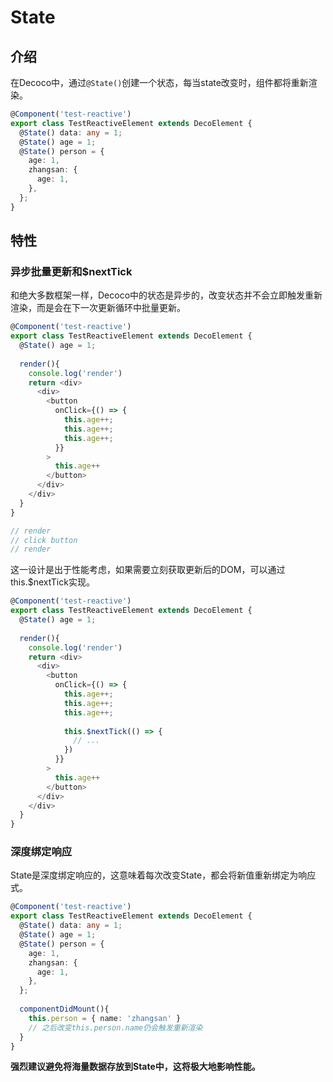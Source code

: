 # State

## 介绍

在Decoco中，通过`@State()`创建一个状态，每当state改变时，组件都将重新渲染。

```typescript jsx
@Component('test-reactive')
export class TestReactiveElement extends DecoElement {
  @State() data: any = 1;
  @State() age = 1;
  @State() person = {
    age: 1,
    zhangsan: {
      age: 1,
    },
  };
}
```

## 特性

### 异步批量更新和$nextTick

和绝大多数框架一样，Decoco中的状态是异步的，改变状态并不会立即触发重新渲染，而是会在下一次更新循环中批量更新。

```typescript jsx
@Component('test-reactive')
export class TestReactiveElement extends DecoElement {
  @State() age = 1;
  
  render(){
    console.log('render')
    return <div>
      <div>
        <button
          onClick={() => {
            this.age++;
            this.age++;
            this.age++;
          }}
        >
          this.age++
        </button>
      </div>
    </div>
  }
}

// render
// click button
// render
```

这一设计是出于性能考虑，如果需要立刻获取更新后的DOM，可以通过this.$nextTick实现。
```typescript jsx
@Component('test-reactive')
export class TestReactiveElement extends DecoElement {
  @State() age = 1;
  
  render(){
    console.log('render')
    return <div>
      <div>
        <button
          onClick={() => {
            this.age++;
            this.age++;
            this.age++;
            
            this.$nextTick(() => {
              // ...
            })
          }}
        >
          this.age++
        </button>
      </div>
    </div>
  }
}
```

### 深度绑定响应

State是深度绑定响应的，这意味着每次改变State，都会将新值重新绑定为响应式。

```typescript jsx
@Component('test-reactive')
export class TestReactiveElement extends DecoElement {
  @State() data: any = 1;
  @State() age = 1;
  @State() person = {
    age: 1,
    zhangsan: {
      age: 1,
    },
  };
  
  componentDidMount(){
    this.person = { name: 'zhangsan' }
    // 之后改变this.person.name仍会触发重新渲染
  }
}
```

**强烈建议避免将海量数据存放到State中，这将极大地影响性能。**